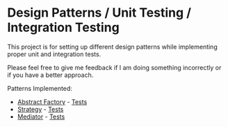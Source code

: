 # Design Patterns / Unit Testing / Integration Testing
This project is for setting up different design patterns while implementing proper unit and integration tests. 


Please feel free to give me feedback if I am doing something incorrectly or if you have a better approach.

Patterns Implemented:
- [Abstract Factory](https://github.com/bdalldorf/DesignPatterns.Testing/tree/master/DesignPatterns.Library/AbstractFactory) - [Tests](https://github.com/bdalldorf/DesignPatterns.Testing/tree/master/DesignPatterns.Tests/AbstractFactory)
- [Strategy](https://github.com/bdalldorf/DesignPatterns.Testing/tree/master/DesignPatterns.Library/Strategy) - [Tests](https://github.com/bdalldorf/DesignPatterns.Testing/tree/master/DesignPatterns.Tests/Strategy)
- [Mediator](https://github.com/bdalldorf/DesignPatterns.Testing/tree/master/DesignPatterns.Library/Mediator) - [Tests](https://github.com/bdalldorf/DesignPatterns.Testing/tree/master/DesignPatterns.Tests/Mediator)
